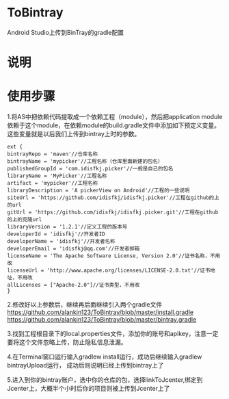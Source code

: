 # ToBintray #

Android Studio上传到BinTray的gradle配置

# 说明 #

# 使用步骤 #
1.将AS中把依赖代码提取成一个依赖工程（module），然后把application module依赖于这个module，在依赖module的build.gradle文件中添加如下预定义变量。这些变量就是以后我们上传到bintray上时的参数。
 
    ext {
    bintrayRepo = 'maven'//仓库名称
    bintrayName = 'mypicker'//工程名称（仓库里面新建的包名）
    publishedGroupId = 'com.idisfkj.picker'//一般是自己的包名
    libraryName = 'MyPicker'//工程名称
    artifact = 'mypicker'//工程名称
    libraryDescription = 'A pickerView on Android'//工程的一些说明
    siteUrl = 'https://github.com/idisfkj/idisfkj.picker'//工程在github的上的url
    gitUrl = 'https://github.com/idisfkj/idisfkj.picker.git'//工程在github的上的克隆url
    libraryVersion = '1.2.1'//定义工程的版本号
    developerId = 'idisfkj'//开发者ID
    developerName = 'idisfkj'//开发者名称
    developerEmail = 'idisfkj@qq.com'//开发者邮箱
    licenseName = 'The Apache Software License, Version 2.0'//证书名称，不用改
    licenseUrl = 'http://www.apache.org/licenses/LICENSE-2.0.txt'//证书地址，不用改
    allLicenses = ["Apache-2.0"]//证书类型，不用改
    }

2.修改好以上参数后，继续再后面继续引入两个gradle文件
https://github.com/alankin123/ToBintray/blob/master/install.gradle
https://github.com/alankin123/ToBintray/blob/master/bintray.gradle

3.找到工程根目录下的local.properties文件，添加你的账号和apikey，注意一定要将这个文件忽略上传，防止隐私信息泄漏。

4.在Terminal窗口运行输入gradlew install运行，成功后继续输入gradlew bintrayUpload运行，
成功后则说明已经上传到bintray上了

5.进入到你的bintray账户，选中你的仓库的包，选择linkToJcenter,绑定到Jcenter上，大概半个小时后你的项目则被上传到Jcenter上了

